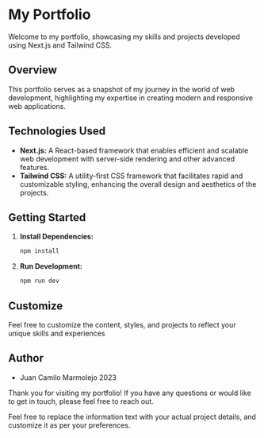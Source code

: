 # My Portfolio

Welcome to my portfolio, showcasing my skills and projects developed using Next.js and Tailwind CSS.

## Overview

This portfolio serves as a snapshot of my journey in the world of web development, highlighting my expertise in creating modern and responsive web applications.

## Technologies Used

- **Next.js:** A React-based framework that enables efficient and scalable web development with server-side rendering and other advanced features.
- **Tailwind CSS:** A utility-first CSS framework that facilitates rapid and customizable styling, enhancing the overall design and aesthetics of the projects.

## Getting Started

1. **Install Dependencies:**
   ```bash
   npm install
   ```
2. **Run Development:**
   ```bash
   npm run dev
   ```

## Customize

Feel free to customize the content, styles, and projects to reflect your unique skills and experiences

## Author
- Juan Camilo Marmolejo 2023

Thank you for visiting my portfolio! If you have any questions or would like to get in touch, please feel free to reach out.

Feel free to replace the information text with your actual project details, and customize it as per your preferences.